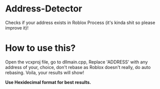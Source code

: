 # Address-Detector

Checks if your address exists in Roblox Process (it's kinda shit so please improve it)!

# How to use this?

Open the vcxproj file, go to dllmain.cpp,
Replace 'ADDRESS' with any address of your,
choice, don't rebase as Roblox doesn't really,
do auto rebasing. Voila, your results will show!

**Use Hexidecimal format for best results.**
